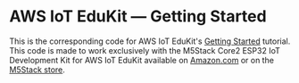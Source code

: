 # AWS IoT EduKit — Getting Started
This is the corresponding code for AWS IoT EduKit's [Getting Started](https://edukit.workshop.aws/en/getting-started.html) tutorial. This code is made to work exclusively with the M5Stack Core2 ESP32 IoT Development Kit for AWS IoT EduKit available on [Amazon.com](https://www.amazon.com/dp/B08VGRZYJR) or on the [M5Stack store](https://m5stack.com/products/m5stack-core2-esp32-iot-development-kit-for-aws-iot-edukit).